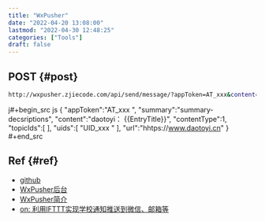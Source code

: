 ```yaml
---
title: "WxPusher"
date: "2022-04-20 13:08:00"
lastmod: "2022-04-30 12:48:25"
categories: ["Tools"]
draft: false
---
```


## POST {#post}

```bash
http://wxpusher.zjiecode.com/api/send/message/?appToken=AT_xxx&content=daotyi-test&uid= UID_xxx&url=https://www.daotoyi.cn
```

j#+begin_src js
{
  "appToken":"AT_xxx ",
"summary":"summary-decsriptions",
  "content":"daotoyi： {{EntryTitle}}",
  "contentType":1,
  "topicIds":[
   ],
"uids":[
      "UID_xxx "
  ],
   "url":"hhtps://www.daotoyi.cn"
    }
\#+end_src


## Ref {#ref}

-   [github](https://github.com/wxpusher/wxpusher-sdk-python)
-   [WxPusher后台](https://wxpusher.zjiecode.com/admin/main)
-   [WxPusher简介](https://wxpusher.zjiecode.com/docs/#/)
-   [on: 利用IFTTT实现学校通知推送到微信、邮箱等](https://www.yikzero.com/archives/356/)